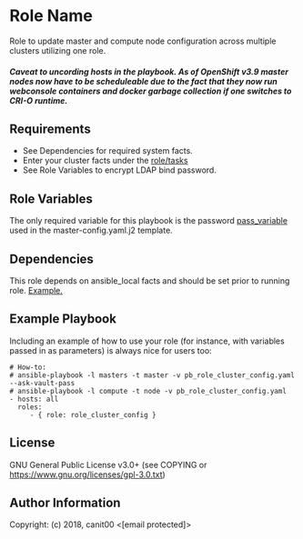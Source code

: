 Role Name
=========

Role to update master and compute node configuration across multiple clusters utilizing one role.

##### Caveat to uncording hosts in the playbook. As of OpenShift v3.9 master nodes now have to be scheduleable due to the fact that they now run webconsole containers and docker garbage collection if one switches to CRI-O runtime.

Requirements
------------

* See Dependencies for required system facts.
* Enter your cluster facts under the [role/tasks](https://github.com/canit00/role_cluster_config/tree/master/role_cluster_config/tasks)
* See Role Variables to encrypt LDAP bind password.

Role Variables
--------------

The only required variable for this playbook is the password [pass_variable](https://github.com/canit00/role_cluster_config/blob/d70d68fb865e9cf2decd6f5f742f8c05563090e0/role_cluster_config/templates/master-config.yaml.j2#L156) used in the master-config.yaml.j2 template.

Dependencies
------------

This role depends on ansible_local facts and should be set prior to running role. [Example.](https://github.com/canit00/openshift/blob/master/2018/ansible/playbooks/pb_set_cluster_facts.yaml)

Example Playbook
----------------

Including an example of how to use your role (for instance, with variables passed in as parameters) is always nice for users too:

    # How-to:
    # ansible-playbook -l masters -t master -v pb_role_cluster_config.yaml --ask-vault-pass
    # ansible-playbook -l compute -t node -v pb_role_cluster_config.yaml
    - hosts: all
      roles:
         - { role: role_cluster_config }

License
-------

GNU General Public License v3.0+ (see COPYING or https://www.gnu.org/licenses/gpl-3.0.txt)

Author Information
------------------

Copyright: (c) 2018, canit00 <[email protected]>
